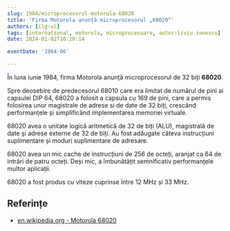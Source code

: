 ```yaml
---
slug: 1984/microprocesorul-motorola-68020
title: 'Firma Motorola anunță microprocesorul „68020”'
authors: [ilg-ul]
tags: [international, motorola, microprocesoare, autor:liviu.ionescu]
date: 2024-01-02T10:20:14

eventDate: '1984-06'

---
```


În luna iunie 1984, firma Motorola anunță microprocesorul
de 32 biți **68020**.

<!-- truncate -->

Spre deosebire de predecesorul 68010 care era limitat de numărul de pini
ai capsulei DIP 64, 68020 a folosit a capsula cu 169 de pini, care a
permis folosirea unor magistrale de adrese si de date de 32 biți, crescând
performanțele și simplificând implementarea memoriei virtuale.

68020 avea o unitate logică aritmetică de 32 de biți (ALU),
magistrală de date și adrese externe de 32 de biți. Au fost
adăugate câteva instrucțiuni suplimentare și moduri suplimentare
de adresare.

68020 avea un mic cache de instrucțiuni de 256 de octeți, aranjat
ca 64 de intrări de patru octeți. Deși mic, a îmbunătățit semnificativ
performanțele multor aplicații.

68020 a fost produs cu viteze cuprinse între 12 MHz și 33 MHz.

## Referințe

- [en.wikipedia.org - Motorola 68020](https://en.wikipedia.org/wiki/Motorola_68020)
